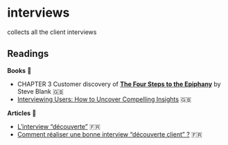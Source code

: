 # interviews
collects all the client interviews

## Readings

**Books** :blue_book:

- CHAPTER 3 Customer discovery of [**The Four Steps to
the Epiphany**](http://web.stanford.edu/group/e145/cgi-bin/winter/drupal/upload/handouts/Four_Steps.pdf) by Steve Blank :gb:
- [Interviewing Users: How to Uncover Compelling Insights](https://www.amazon.com/Interviewing-Users-Uncover-Compelling-Insights/dp/193382011X) :gb:

**Articles** :newspaper:

- [L’interview “découverte”](https://medium.com/creative-wallonia-engine/linterview-d%C3%A9couverte-86c8d63880f8) :fr:
- [Comment réaliser une bonne interview “découverte client” ?](https://medium.com/creative-wallonia-engine/comment-r%C3%A9aliser-une-bonne-interview-d%C3%A9couverte-client-379e69148755) :fr:
